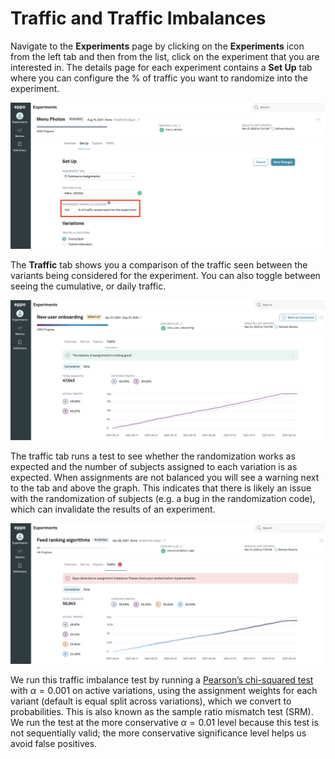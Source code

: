 # Traffic and Traffic Imbalances
Navigate to the **Experiments** page by clicking on the **Experiments** icon from the left tab and then from the list, click on the experiment that you are interested in. The details page for each experiment contains a **Set Up** tab where you can configure the % of traffic you want to randomize into the experiment.

![Status](../../static/img/measuring-experiments/traffic-setup.png)

The **Traffic** tab shows you a comparison of the traffic seen between the variants being considered for the experiment. You can also toggle between seeing the cumulative, or daily traffic.

![Status](../../static/img/measuring-experiments/traffic.png)

The traffic tab runs a test to see whether the randomization works as expected and the number of subjects assigned to each variation is as expected. When assignments are not balanced you will see a warning next to the tab and above the graph. This indicates that there is likely an issue with the randomization of subjects (e.g. a bug in the randomization code), which can invalidate the results of an experiment.

![Status](../../static/img/measuring-experiments/traffic-imbalance.png)

We run this traffic imbalance test by running a [Pearson’s chi-squared test](https://en.wikipedia.org/wiki/Pearson%27s_chi-squared_test) with $\alpha=0.001$ on active variations, using the assignment weights for each variant (default is equal split across variations), which we convert to probabilities. This is also known as the sample ratio mismatch test (SRM). We run the test at the more conservative $\alpha=0.01$ level because this test is not sequentially valid; the more conservative significance level helps us avoid false positives.
